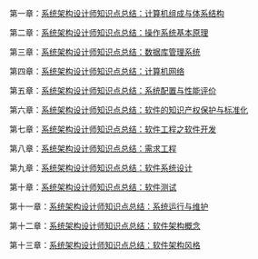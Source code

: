 第一章：[系统架构设计师知识点总结：计算机组成与体系结构](https://mp.weixin.qq.com/s?__biz=Mzg5NTE5ODUzMA==&mid=2247485010&idx=1&sn=750ffe4ee2b9931c15eb7ae3e0421623&chksm=c012b27ff7653b69eb1d9624a7ccda926894c7a4e8d81f03ac484dbe78ceeefbd99d0f355380#rd)

第二章：[系统架构设计师知识点总结：操作系统基本原理](https://mp.weixin.qq.com/s?__biz=Mzg5NTE5ODUzMA==&mid=2247485103&idx=1&sn=d999762a4bc86190294ea8a950745faf&chksm=c012b282f7653b94b940b8cc3a65e5f0654027430174e71a1a407e1c5dfac6b577d1f2eca21b&token=1366458332&lang=zh_CN#rd)

第三章：[系统架构设计师知识点总结：数据库管理系统](https://mp.weixin.qq.com/s?__biz=Mzg5NTE5ODUzMA==&mid=2247485155&idx=1&sn=42169b90cc8e1b41eb9730bab72fca5a&chksm=c012b2cef7653bd82bae78d7207582f8c808c5153c52069b265130b8343820d373c7bd1fe96f#rd)

第四章：[系统架构设计师知识点总结：计算机网络](https://mp.weixin.qq.com/s?__biz=Mzg5NTE5ODUzMA==&mid=2247485199&idx=1&sn=1533605774474afc622c2b8b032743d5&chksm=c012b322f7653a34d73d6b12d592e6fe6d3add110fb8c7efbae0c2322822ef5f8ed81396dff6&token=1201544985&lang=zh_CN#rd)


第五章：[系统架构设计师知识点总结：系统配置与性能评价](https://mp.weixin.qq.com/s?__biz=Mzg5NTE5ODUzMA==&mid=2247485248&idx=1&sn=46fb640fa99f709f64cf160a08bcdfc3&chksm=c012b36df7653a7b71091452cd91c458575bffb470eb7bc40fb4cfc18cfc84f3c60c27010062&token=1201544985&lang=zh_CN#rd)

第六章：[系统架构设计师知识点总结：软件的知识产权保护与标准化](https://mp.weixin.qq.com/s?__biz=Mzg5NTE5ODUzMA==&mid=2247485259&idx=1&sn=d83e262851d817db3e7faea467ab26fa&chksm=c012b366f7653a70332c78bf86f04c594eade1b5754798dfc752f8584f6cbdab838afdfcfe7d&token=1274642282&lang=zh_CN#rd)

第七章：[系统架构设计师知识点总结：软件工程之软件开发](https://mp.weixin.qq.com/s?__biz=Mzg5NTE5ODUzMA==&mid=2247485319&idx=1&sn=720225b8579a33dd29feb85d7b816480&chksm=c012b3aaf7653abcefa09c1a4e113da7fef08fd24c911326b16691e0edd651ddddf1d1334a3b&token=1274642282&lang=zh_CN#rd)

第八章：[系统架构设计师知识点总结：需求工程](https://mp.weixin.qq.com/s?__biz=Mzg5NTE5ODUzMA==&mid=2247485489&idx=1&sn=5ddccae49e7c89e15450e945610e6a95&chksm=c012bc1cf765350a159cad5efb8f662efea76e7f7591f00bf89d7fff4fe531466488fef0b8f7&token=1274642282&lang=zh_CN#rd)

第九章：[系统架构设计师知识点总结：软件系统设计](https://mp.weixin.qq.com/s?__biz=Mzg5NTE5ODUzMA==&mid=2247485510&idx=1&sn=2884af9b7f65794d9bf24cdb28372f25&chksm=c012bc6bf765357d5f461c544d4b2ba51a167d6bec5fa3508ec8553264171f1c7c127d09579a&token=1889923822&lang=zh_CN#rd)

第十章：[系统架构设计师知识点总结：软件测试](https://mp.weixin.qq.com/s?__biz=Mzg5NTE5ODUzMA==&mid=2247485511&idx=1&sn=f645511c095b1e8395a9fad27c0bf958&chksm=c012bc6af765357cdadbf4903b527bd40085f29df6ebf913aeb46c628eabd82987fe93d30754&token=1889923822&lang=zh_CN#rd)

第十一章：[系统架构设计师知识点总结：系统运行与维护](https://mp.weixin.qq.com/s?__biz=Mzg5NTE5ODUzMA==&mid=2247485512&idx=1&sn=127106d1cc0c44576a548b260a67359b&chksm=c012bc65f765357347c309d233a785a496b4d6fb20835d3099dfc2c05866c1ddccce3cafcee8&token=1396812793&lang=zh_CN#rd)


第十二章：[系统架构设计师知识点总结：软件架构概念](https://mp.weixin.qq.com/s?__biz=Mzg5NTE5ODUzMA==&mid=2247485513&idx=1&sn=b5d6d87729908d97f127d34c49fa1542&chksm=c012bc64f7653572377a65888af16ccbe8c40d02292cf103d9506ef6fd2723f60bc9bcc6b39e&token=1396812793&lang=zh_CN#rd)

第十三章：[系统架构设计师知识点总结：软件架构风格](https://mp.weixin.qq.com/s?__biz=Mzg5NTE5ODUzMA==&mid=2247485517&idx=1&sn=6d72ac59eb88e34a44c8e7a167a7e44b&chksm=c012bc60f7653576e819664280ec84aad7d8521d52d672fda7e816ffc902c7f19bee9871c0eb&token=1396812793&lang=zh_CN#rd)
